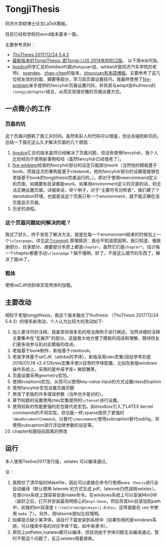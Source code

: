# TongjiThesis
同济大学硕博士论文LaTeX模板。

目前已经和学校的word版本基本一致。

主要参考资料：
* [ThuThesis 2017/12/24 5.4.3](https://github.com/xueruini/thuthesis)
* [最新版本的TongjiThesis, 即Tongji LUG 2014年的RC2版](https://sourceforge.net/projects/tongjithesis/)。 以下用`老版`代指。
* [linxdcn](https://github.com/linxdcn/TongjiThesis)同学汇总的wildwolf(据zhouyuan说，wildwolf是同济汽车学院的老师)、[svandex](https://github.com/svandex/masthesis)、[zhao-chen](https://github.com/zhao-chen/TongjiThesis)的版本。[zhouyuan有本硕博版](https://github.com/zhouyuan/tongjithesis)。主要参考了这几位校友改的封面、摘要等部分，学习其页眉设置技巧。我最终使用了[fire-emblem](https://github.com/fire-emblem/)亲手提供的fancyhdr页眉设置代码，并将其与adapt自thuthesis的`\tongji@chapter`结合，从而实现很优雅的页眉设置方式。

## 一点微小的工作
### 页眉的坑
这个页眉问题耗了我三天时间。虽然有前人的代码可以借鉴，但总会碰到新坑的。
总结一下我花这么久才解决页眉的几个原因：
1. [linxdcn](https://github.com/linxdcn/TongjiThesis)汇总的版本虽然已经解决了页眉问题，但没有使用fancyhdr，我个人比较倾向于使用新事物哈哈（虽然fancyhdr已经很老了）。
2. [fire-emblem](https://github.com/fire-emblem/)给我的fancyhdr部分的设定只能部分work（当然他的模板基于book，而我这次的重构是基于ctexbook，他的fancyhdr部分的设置是能够在老版基于book的tongjithesis完美运行的。）。即对于使用newcommand定义的页面，如摘要和目录都能work。如果用environment定义的页面的话，则无法正确设置页眉。详细来说，举个例子，对于“主要符号对照表”，我们建了个denotation环境，也就是说这个页面只有一个environment，就不能正确在该页面显示页眉。
3. 历史的进程。

###  这个页眉问题如何解决的呢？
我试了好久，终于发现了解决方法，就是在每一个environment结束的时候加上一个`\clearpage`，详见[这个commit](https://github.com/marquistj13/TongjiThesis/commit/107dc2291b2466058864f6b0dba563cb9b95055b)
原理猜测：我也不知道原因啊，我只知道，像致谢部分、目录部分、摘要部分本质上都是`chapter`，虽然它们是`chapter*`。估计每一个chapter都要手动`\clearpage`？搞不懂啊。好了，不提这么细节的东西了，解决了就ok了。

### 粗体
使用xeCJK伪斜体实现黑体的加粗。

## 主要改动
相较于老版tongjithesis，我这个版本融合了thuthesis （ThuThesis 2017/12/24 5.4.3）的很多新改动，个人认为比较大的改动如下:
1. 加入更详尽的注释。我甚至将很多宏的用法用例子进行阐述，当然详细的注释主要集中在“宏展开”的部分。这就极大地方便了模板的阅读和理解，期待校友们更多地参与到对此模板的改进。
1. 老版基于book制作，新版基于ctexbook。
1. 老版字体基于xeCJK（adobe的字体），新版采用ctex宏集(目前参考的是2018/01/28 v2.4.12《ctex宏集手册》)自带的字体配置，比如在新版windows操作系统上，采用的是中易字库+ 微软雅黑。
1. 页面设置采用geometry宏包。
1. 使用kvoptions宏包，从而可以使用key-value input的方式设置class的option
1. 使用fancyhdr宏包设置页眉页脚
1. 修改了老版的许多错误参数（当年也许是对的）。
1. 章节标题的设置使用ctex宏集提供的`\ctexset`进行设置。
1. 使用较新的性能更强的宏包替代老宏包。如etoolbox引入了LATEX kernel commands的不同实现，但功能一样;xparse提供了更强的`\NewDocumentCommand`，以替代`\newcommand`;使用subcaption替代subfig，并使用subcaption进行浮动体参数的设定等。
1. chapter标题段前距离的修改

## 运行
本人使用Texlive2017发行版，xelatex 可以编译通过。

注：
1. 我照抄了清华版的Makefile，因此可以直接在命令行使用`make thesis`进行全自动编译（默认使用 latexmk 的方式生成 pdf，latexmk仍然调用xelatex）。在类Unix系统上很容易安装make命令。在windows系统上可以安装MinGW（装好之后，打开并安装最简明核心的`msys-base`，然后将其bin目录加到path中，如我的bin目录是 `C:\tools\mingw\msys\1.0\bin`，这样就能在 `cmd` 中使用 `make` 了）。另外，用latexmk貌似比较慢啊。
1. 如果提示缺少某字体，请自行下载安装到系统中（如果你用的是windows系统，可以搜索中易的对应字体下载，如中易隶书）。
1. 原则上pdflatex,lualatex都可以编译，但目测由于字体问题无法编译通过。暂时不管这个问题了，反正xelatex用着很爽。


